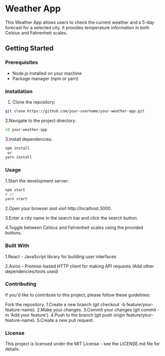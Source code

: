 # Weather App

This Weather App allows users to check the current weather and a 5-day forecast for a selected city. It provides temperature information in both Celsius and Fahrenheit scales.

## Getting Started

### Prerequisites

- Node.js installed on your machine
- Package manager (npm or yarn)

### Installation

1. Clone the repository:

```bash
git clone https://github.com/your-username/your-weather-app.git
```
2.Navigate to the project directory:
```bash
cd your-weather-app
```
3.Install dependencies:
```bash
npm install
 or
yarn install
```
### Usage
1.Start the development server:
```bash
npm start
# or
yarn start
```

2.Open your browser and visit http://localhost:3000.


3.Enter a city name in the search bar and click the search button.


4.Toggle between Celsius and Fahrenheit scales using the provided buttons.


### Built With
1.React - JavaScript library for building user interfaces


2.Axios - Promise-based HTTP client for making API requests
(Add other dependencies/tools used)

### Contributing
If you'd like to contribute to this project, please follow these guidelines:

Fork the repository.
1.Create a new branch (git checkout -b feature/your-feature-name).
2.Make your changes.
3.Commit your changes (git commit -m 'Add your feature').
4.Push to the branch (git push origin feature/your-feature-name).
5.Create a new pull request.

### License
This project is licensed under the MIT License - see the LICENSE.md file for details.

